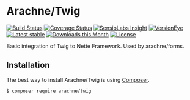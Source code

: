 Arachne/Twig
====

[![Build Status](https://img.shields.io/travis/Arachne/Twig/master.svg?style=flat-square)](https://travis-ci.org/Arachne/Twig/branches)
[![Coverage Status](https://img.shields.io/coveralls/Arachne/Twig/master.svg?style=flat-square)](https://coveralls.io/github/Arachne/Twig?branch=master)
[![SensioLabs Insight](https://img.shields.io/sensiolabs/i/9ae45ace-43df-4ee4-a4c3-6ab3d6f82022.svg?style=flat-square)](https://insight.sensiolabs.com/projects/9ae45ace-43df-4ee4-a4c3-6ab3d6f82022)
[![VersionEye](https://img.shields.io/versioneye/d/php/arachne:twig.svg?style=flat-square)](https://www.versioneye.com/php/arachne:twig)
[![Latest stable](https://img.shields.io/packagist/v/arachne/twig.svg?style=flat-square)](https://packagist.org/packages/arachne/twig)
[![Downloads this Month](https://img.shields.io/packagist/dm/arachne/twig.svg?style=flat-square)](https://packagist.org/packages/arachne/twig)
[![License](https://img.shields.io/badge/license-MIT-blue.svg?style=flat-square)](https://github.com/Arachne/Twig/blob/master/license.md)

Basic integration of Twig to Nette Framework. Used by arachne/forms.

Installation
----

The best way to install Arachne/Twig is using [Composer](http://getcomposer.org/).

```sh
$ composer require arachne/twig
```
